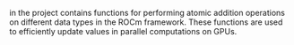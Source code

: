 in the project contains functions for performing atomic addition operations on different data types in the ROCm framework. These functions are used to efficiently update values in parallel computations on GPUs.